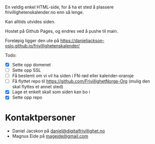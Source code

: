 En veldig enkel HTML-side, for å ha et sted å plassere frivillighetenskalender.no enn så lenge.

Kan alltids utvides siden.

Hostet på Github Pages, og endres ved å pushe til main.

Foreløpig ligger den ute på https://danieljackson-oslo.github.io/frivillighetenskalender/

Todo:

- [x] Sette opp domenet
- [ ] Sette opp SSL
- [ ] Få bestemt om vi vil ha siden i FN-rød eller kalender-oransje
- [ ] Få flyttet repo til https://github.com/FrivillighetNorge-Org (mulig den skal flyttes et annet sted)
- [x] Lage et enkelt skall som siden kan bo i
- [x] Sette opp repo

# Kontaktpersoner

- Daniel Jacskon på daniel@digitalfrivillighet.no
- Magnus Eide på mageide@gmail.com
